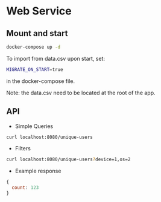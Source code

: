 # Web Service

## Mount and start
```bash
docker-compose up -d
```

To import from data.csv upon start, set:
```bash
MIGRATE_ON_START=true
```
in the docker-compose file.

Note: the data.csv need to be located at the root of the app.

## API

- Simple Queries
```bash
curl localhost:8080/unique-users
```

- Filters
```bash
curl localhost:8080/unique-users?device=1,os=2
```

- Example response
```js
{
  count: 123
}
```